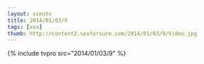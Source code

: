```yaml
--- 
layout: sieutv
title: 2014/01/03/9
tags: [xxx]
thumb: http://content2.sexforsure.com/2014/01/03/9/Video.jpg
---
```

{% include tvpro src="2014/01/03/9" %} 
